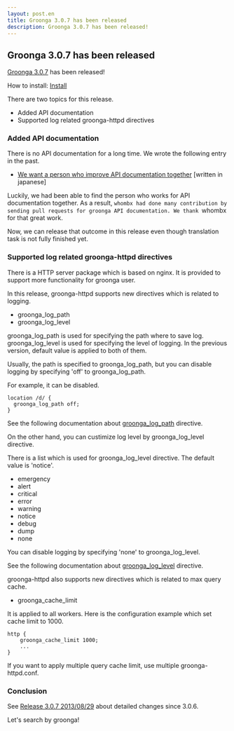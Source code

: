 ```yaml
---
layout: post.en
title: Groonga 3.0.7 has been released
description: Groonga 3.0.7 has been released!
---
```


Groonga 3.0.7 has been released
-------------------------------

[Groonga 3.0.7](/docs/news.html#release-3-0-7) has been released!

How to install: [Install](/docs/install.html)

There are two topics for this release.

-   Added API documentation
-   Supported log related groonga-httpd directives

### Added API documentation

There is no API documentation for a long time. We wrote the following
entry in the past.

-   [We want a person who improve API documentation
    together](http://groonga.org/ja/blog/2013/07/22/api-documentation.html)
    [written in japanese]

Luckily, we had been able to find the person who works for API
documentation together. As a result,
`whombx had done many contribution by sending pull requests for groonga API documentation. We thank `whombx
for that great work.

Now, we can release that outcome in this release even though translation
task is not fully finished yet.

### Supported log related groonga-httpd directives

There is a HTTP server package which is based on nginx. It is provided
to support more functionality for groonga user.

In this release, groonga-httpd supports new directives which is related
to logging.

-   groonga_log_path
-   groonga_log_level

groonga_log_path is used for specifying the path where to save log.
groonga_log_level is used for specifying the level of logging. In the
previous version, default value is applied to both of them.

Usually, the path is specified to groonga_log_path, but you can
disable logging by specifying 'off' to groonga_log_path.

For example, it can be disabled.

    location /d/ {
      groonga_log_path off;
    }

See the following documentation about
[groonga_log_path](http://groonga.org/docs/reference/executables/groonga-httpd.html#groonga-log-path)
directive.

On the other hand, you can custimize log level by groonga_log_level
directive.

There is a list which is used for groonga_log_level directive. The
default value is 'notice'.

-   emergency
-   alert
-   critical
-   error
-   warning
-   notice
-   debug
-   dump
-   none

You can disable logging by specifying 'none' to groonga_log_level.

See the following documentation about
[groonga_log_level](http://groonga.org/docs/reference/executables/groonga-httpd.html#groonga-log-level)
directive.

groonga-httpd also supports new directives which is related to max query
cache.

-   groonga_cache_limit

It is applied to all workers. Here is the configuration example which
set cache limit to 1000.

    http {
        groonga_cache_limit 1000;
        ...
    }

If you want to apply multiple query cache limit, use multiple
groonga-httpd.conf.

### Conclusion

See [Release 3.0.7 2013/08/29](/docs/news.html#release-3-0-7) about
detailed changes since 3.0.6.

Let's search by groonga!
